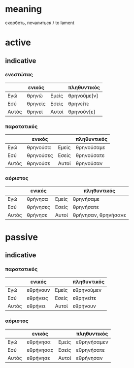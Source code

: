 # meaning

скорбеть, печалиться / to lament

# active

## indicative

### ενεστώτας

|       | ενικός  |       | πληθυντικός |
|-------|---------|-------|-------------|
| Εγώ   | θρηνώ   | Εμείς | θρηνούμε[ν] |
| Εσύ   | θρηνείς | Εσείς | θρηνείτε    |
| Αυτός | θρηνεί  | Αυτοί | θρηνούν[ε]  |

### παρατατικός

|       | ενικός    |       | πληθυντικός |
|-------|-----------|-------|-------------|
| Εγώ   | θρηνούσα  | Εμείς | θρηνούσαμε  |
| Εσύ   | θρηνούσες | Εσείς | θρηνούσατε  |
| Αυτός | θρηνούσε  | Αυτοί | θρηνούσαν   |

### αόριστος

|       | ενικός   |       | πληθυντικός         |
|-------|----------|-------|---------------------|
| Εγώ   | θρήνησα  | Εμείς | θρηνήσαμε           |
| Εσύ   | θρήνησες | Εσείς | θρηνήσατε           |
| Αυτός | θρήνησε  | Αυτοί | θρήνησαν, θρηνήσανε |

# passive

## indicative

### παρατατικός

|       | ενικός   |       | πληθυντικός |
|-------|----------|-------|-------------|
| Εγώ   | εθρήνουν | Εμείς | εθρηνούμεν  |
| Εσύ   | εθρήνεις | Εσείς | εθρηνείτε   |
| Αυτός | εθρήνει  | Αυτοί | εθρήνουν    |

### αόριστος

|       | ενικός    |       | πληθυντικός |
|-------|-----------|-------|-------------|
| Εγώ   | εθρήνησα  | Εμείς | εθρηνήσαμεν |
| Εσύ   | εθρήνησας | Εσείς | εθρηνήσατε  |
| Αυτός | εθρήνησε  | Αυτοί | εθρήνησαν   |
